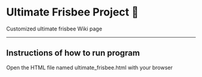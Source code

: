 # Ultimate Frisbee Project :flying_disc:
Customized ultimate frisbee Wiki page

---
## Instructions of how to run program
Open the HTML file named ultimate_frisbee.html with your browser